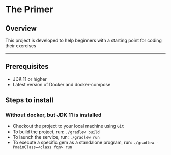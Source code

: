# The Primer

## Overview

This project is developed to help beginners with a starting point for coding their exercises

---

## Prerequisites
- JDK 11 or higher
- Latest version of Docker and docker-compose 

## Steps to install
### Without docker, but JDK 11 is installed
- Checkout the project to your local machine using `Git`
- To build the project, run: `./gradlew build`
- To launch the service, run: `./gradlew run`
- To execute a specific gem as a standalone program, run: `./gradlew -PmainClass=<class fqn> run `